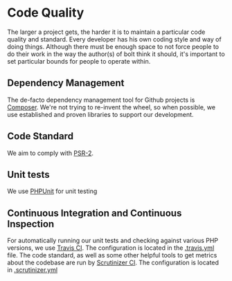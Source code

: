 Code Quality
============

The larger a project gets, the harder it is to maintain a particular code
quality and standard. Every developer has his own coding style and way of doing
things. Although there must be enough space to not force people to do their
work in the way the author(s) of bolt think it should, it's important to set
particular bounds for people to operate within.

Dependency Management
---------------------
The de-facto dependency management tool for Github projects is
[Composer](http://getcomposer.org). We're not trying to re-invent the wheel, so
when possible, we use established and proven libraries to support our
development.

Code Standard
-------------
We aim to comply with [PSR-2](https://github.com/php-fig/fig-standards/blob/master/accepted/PSR-2-coding-style-guide.md).

Unit tests
----------
We use [PHPUnit](https://github.com/sebastianbergmann/phpunit) for unit testing

Continuous Integration and Continuous Inspection
------------------------------------------------
For automatically running our unit tests and checking against various PHP
versions, we use [Travis CI](https://travis-ci.org). The configuration is
located in the
[.travis.yml](https://github.com/bolt/bolt/blob/master/.travis.yml) file. The
code standard, as well as some other helpful tools to get metrics about the
codebase are run by [Scrutinizer CI](https://scrutinizer-ci.com). The
configuration is located in
[.scrutinizer.yml](https://github.com/bolt/bolt/blob/master/.scrutinizer.yml)
